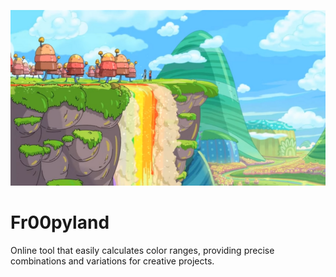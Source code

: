 ![Fr00pyland](./fr00pyland.png)

# Fr00pyland

Online tool that easily calculates color ranges, providing precise combinations and variations for creative projects.
